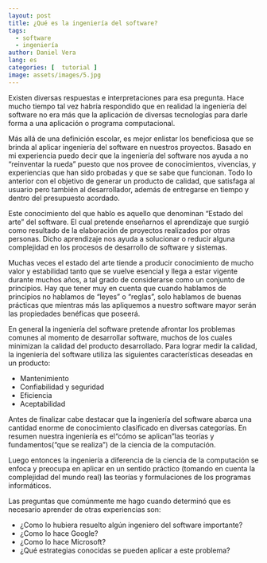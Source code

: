 ```yaml
---
layout: post
title: ¿Qué es la ingeniería del software?
tags:
  - software
  - ingeniería
author: Daniel Vera 
lang: es
categories: [  tutorial ]
image: assets/images/5.jpg
---
```


Existen diversas respuestas e interpretaciones para esa pregunta. Hace mucho tiempo tal vez habría respondido que en realidad la ingeniería del software no era más que la aplicación de diversas tecnologías para darle forma a una aplicación o programa computacional.

Más allá de una definición escolar, es mejor enlistar los beneficiosa que se brinda al aplicar ingeniería del software en nuestros proyectos. Basado en mi experiencia puedo decir que la ingeniería del software nos ayuda a no “reinventar la rueda” puesto que nos provee de conocimientos, vivencias, y experiencias que han sido probadas y que se sabe que funcionan. Todo lo anterior con el objetivo de generar un producto de calidad, que satisfaga al usuario pero también al desarrollador, además de entregarse en tiempo y dentro del presupuesto acordado.

Este conocimiento del que hablo es aquello que denominan “Estado del arte” del software. El cual pretende enseñarnos el aprendizaje que surgió como resultado de la elaboración de proyectos realizados por otras personas. Dicho aprendizaje nos ayuda a solucionar o reducir alguna complejidad en los procesos de desarrollo de software y sistemas.

Muchas veces el estado del arte tiende a producir conocimiento de mucho valor y estabilidad tanto que se vuelve esencial y llega a estar vigente durante muchos años, a tal grado de considerarse como un conjunto de principios. Hay que tener muy en cuenta que cuando hablamos de principios no hablamos de “leyes” o “reglas”, solo hablamos de buenas prácticas que mientras más las apliquemos a nuestro software mayor serán las propiedades benéficas que poseerá.

En general la ingeniería del software pretende afrontar los problemas comunes al momento de desarrollar software, muchos de los cuales minimizan la calidad del producto desarrollado. Para lograr medir la calidad, la ingeniería del software utiliza las siguientes características deseadas en un producto:

* Mantenimiento
* Confiabilidad y seguridad
* Eficiencia
* Aceptabilidad

Antes de finalizar cabe destacar que la ingeniería del software abarca una cantidad enorme de conocimiento clasificado en diversas categorías. En resumen nuestra ingeniería es el“cómo se aplican”las teorías y fundamentos\(“que se realiza”\) de la ciencia de la computación.

Luego entonces la ingeniería a diferencia de la ciencia de la computación se enfoca y preocupa en aplicar en un sentido práctico \(tomando en cuenta la complejidad del mundo real\) las teorías y formulaciones de los programas informáticos.

Las preguntas que comúnmente me hago cuando determinó que es necesario aprender de otras experiencias son:

* ¿Como lo hubiera resuelto algún ingeniero del software importante?
* ¿Como lo hace Google?
* ¿Como lo hace Microsoft?
* ¿Qué estrategias conocidas se pueden aplicar a este problema?



